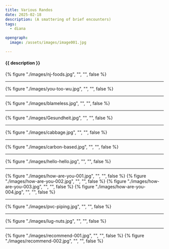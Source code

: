 ```yaml
---
title: Various Randos
date: 2025-02-18
description: (A smattering of brief encounters)
tags:
  - diana

opengraph:
  image: /assets/images/image001.jpg

---
```


<h4>{{ description }}</h4>

{% figure "./images/nj-foods.jpg", "", "", false %}

<hr />

{% figure "./images/you-too-wu.jpg", "", "", false %}

<hr />

{% figure "./images/blameless.jpg", "", "", false %}

<hr />

{% figure "./images/Gesundheit.jpg", "", "", false %}

<hr />

{% figure "./images/cabbage.jpg", "", "", false %}

<hr />

{% figure "./images/carbon-based.jpg", "", "", false %}

<hr />

{% figure "./images/hello-hello.jpg", "", "", false %}

<hr />

{% figure "./images/how-are-you-001.jpg", "", "", false %}
{% figure "./images/how-are-you-002.jpg", "", "", false %}
{% figure "./images/how-are-you-003.jpg", "", "", false %}
{% figure "./images/how-are-you-004.jpg", "", "", false %}

<hr />

{% figure "./images/pvc-piping.jpg", "", "", false %}

<hr />

{% figure "./images/lug-nuts.jpg", "", "", false %}

<hr />
{% figure "./images/recommend-001.jpg", "", "", false %}
{% figure "./images/recommend-002.jpg", "", "", false %}
